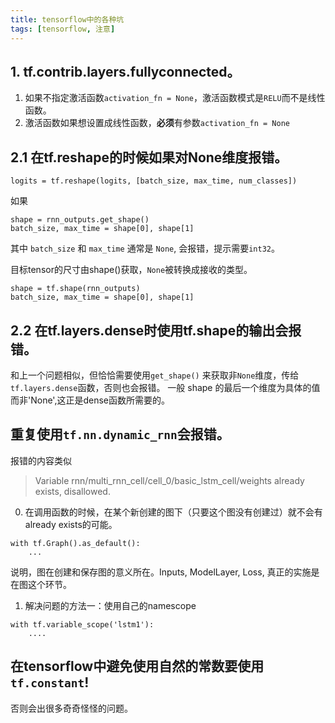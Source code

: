 ```yaml
---
title: tensorflow中的各种坑
tags: [tensorflow, 注意]
---
```


## 1. tf.contrib.layers.fullyconnected。
1. 如果不指定激活函数`activation_fn = None`，激活函数模式是`RELU`而不是线性函数。
2. 激活函数如果想设置成线性函数，**必须**有参数`activation_fn = None`


## 2.1 在tf.reshape的时候如果对None维度报错。
```
logits = tf.reshape(logits, [batch_size, max_time, num_classes])
```

如果
```
shape = rnn_outputs.get_shape()
batch_size, max_time = shape[0], shape[1]
```
其中 `batch_size` 和 `max_time` 通常是 `None`, 会报错，提示需要`int32`。

目标tensor的尺寸由shape()获取，`None`被转换成接收的类型。
```
shape = tf.shape(rnn_outputs)
batch_size, max_time = shape[0], shape[1]
```


## 2.2 在tf.layers.dense时使用tf.shape的输出会报错。
和上一个问题相似，但恰恰需要使用`get_shape()` 来获取非`None`维度，传给`tf.layers.dense`函数，否则也会报错。
一般 shape 的最后一个维度为具体的值而非'None',这正是dense函数所需要的。


## 重复使用`tf.nn.dynamic_rnn`会报错。
报错的内容类似
> Variable rnn/multi_rnn_cell/cell_0/basic_lstm_cell/weights already exists, disallowed.

0. 在调用函数的时候，在某个新创建的图下（只要这个图没有创建过）就不会有already exists的可能。
```
with tf.Graph().as_default():
    ...
```
说明，图在创建和保存图的意义所在。Inputs, ModelLayer, Loss, 真正的实施是在图这个环节。

1. 解决问题的方法一：使用自己的namescope
```
with tf.variable_scope('lstm1'):
    ....
```


## 在tensorflow中避免使用自然的常数要使用`tf.constant`!
否则会出很多奇奇怪怪的问题。

